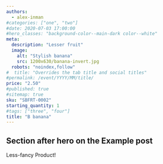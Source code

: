 ```yaml
---
authors:
  - alex-inman
#categories: ["one", "two"]
#date: 2020-07-03 17:00:00
#hero_classes: "background-color--main-dark color--white"
meta:
  description: "Lesser fruit"
  image:
    alt: "Stylish banana"
    src: 1200x630/banana-invert.jpg
  robots: "noindex,follow"
#  title: "Overrides the tab title and social titles"
#permalink: /event/YYYY/MM/title/
price: "2.50"
#published: true
#sitemap: true
sku: "SBFRT-0002"
starting_quantity: 1
#tags: ["three", "four"]
title: "B banana"
---
```


## Section after hero on the Example post

Less-fancy Product!
